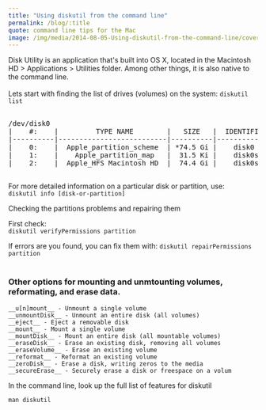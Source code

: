 ```yaml
---
title: "Using diskutil from the command line"
permalink: /blog/:title
quote: command line tips for the Mac
image: /img/media/2014-08-05-Using-diskutil-from-the-command-line/cover.jpg
---
```


Disk Utility is an application that's built into OS X, located in the Macintosh HD > Applications > Utilities folder.
Among other things, it is also native to the command line.
<br />
<br />
Lets start with finding the list of drives (volumes) on the system:
`diskutil list`


<pre>

/dev/disk0
|    #:    |         TYPE NAME        |   SIZE   |  IDENTIFIER |
|----------|--------------------------|----------|-------------|
|    0:    |  Apple_partition_scheme  | *74.5 Gi |    disk0    |
|    1:    |    Apple_partition_map   |  31.5 Ki |    disk0s1  |
|    2:    |  Apple_HFS Macintosh HD  |  74.4 Gi |    disk0s3  |

</pre>

For more detailed information on a particular disk or partition, use:<br />
`diskutil info [disk-or-partition]`


Checking the partitions problems and repairing them

First check:<br />
`diskutil verifyPermissions partition`

If errors are you found, you can fix them with:
`diskutil repairPermissions partition`
<br />
<br />

### Other options for mounting and unmtounting volumes, reformating, and erase data.

```
__u[n]mount__ - Unmount a single volume
__unmountDisk__ - Unmount an entire disk (all volumes)
__eject__ - Eject a removable disk
__mount__ - Mount a single volume
__mountDisk__ - Mount an entire disk (all mountable volumes)
__eraseDisk__ - Erase an existing disk, removing all volumes
__eraseVolume__ - Erase an existing volume
__reformat__ - Reformat an existing volume
__zeroDisk__ - Erase a disk, writing zeros to the media
__secureErase__ - Securely erase a disk or freespace on a volum
```

In the command line, look up the full list of features for diskutil

`man diskutil`
